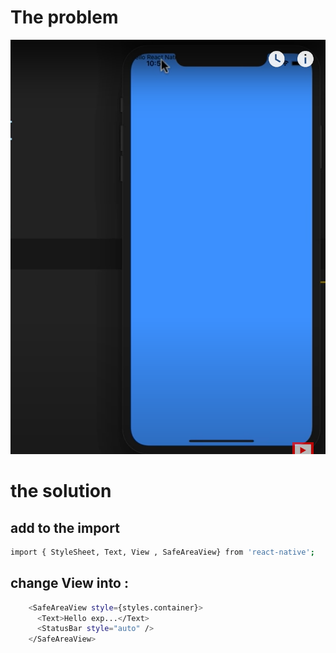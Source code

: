 # The problem
![](https://github.com/foorcun/React-Native-Tutorial-with-Mosh/blob/master/images/safe%20area%20problem.PNG)


# the solution
## add to the import
```.sh
import { StyleSheet, Text, View , SafeAreaView} from 'react-native';
```

## change View into :

```.sh
    <SafeAreaView style={styles.container}>
      <Text>Hello exp...</Text>
      <StatusBar style="auto" />
    </SafeAreaView>
```
